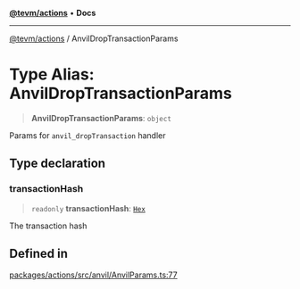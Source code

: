 [**@tevm/actions**](../README.md) • **Docs**

***

[@tevm/actions](../globals.md) / AnvilDropTransactionParams

# Type Alias: AnvilDropTransactionParams

> **AnvilDropTransactionParams**: `object`

Params for `anvil_dropTransaction` handler

## Type declaration

### transactionHash

> `readonly` **transactionHash**: [`Hex`](Hex.md)

The transaction hash

## Defined in

[packages/actions/src/anvil/AnvilParams.ts:77](https://github.com/qbzzt/tevm-monorepo/blob/main/packages/actions/src/anvil/AnvilParams.ts#L77)
